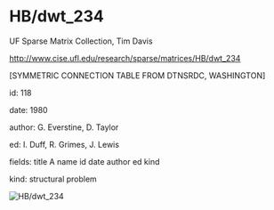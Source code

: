 # HB/dwt_234

 UF Sparse Matrix Collection, Tim Davis

 http://www.cise.ufl.edu/research/sparse/matrices/HB/dwt_234

 [SYMMETRIC CONNECTION TABLE FROM DTNSRDC, WASHINGTON]

 id: 118

 date: 1980

 author: G. Everstine, D. Taylor

 ed: I. Duff, R. Grimes, J. Lewis

 fields: title A name id date author ed kind

 kind: structural problem

![HB/dwt_234](http://www2.research.att.com/~yifanhu/GALLERY/GRAPHS/GIF_SMALL/HB@dwt_234.gif)